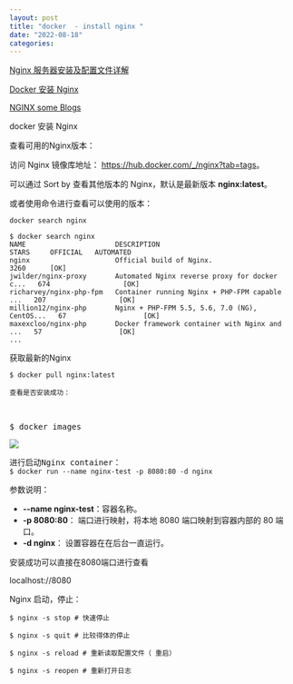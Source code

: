 ```yaml
---
layout: post
title: "docker  - install nginx "
date: "2022-08-18"
categories: 
---
```

<p><a href="https://www.runoob.com/w3cnote/nginx-install-and-config.html">Nginx 服务器安装及配置文件详解</a></p>

<p><a href="https://www.runoob.com/docker/docker-install-nginx.html">Docker 安装 Nginx</a></p>

<p><a href="https://www.runoob.com/?s=nginx">NGINX some Blogs</a></p>

<p>docker 安装 Nginx&nbsp;</p>

<p>查看可用的Nginx版本：</p>

<p>访问 Nginx 镜像库地址：&nbsp;<a href="https://hub.docker.com/_/nginx?tab=tags" rel="noopener noreferrer" target="_blank">https://hub.docker.com/_/nginx?tab=tags</a>。</p>

<p>可以通过 Sort by 查看其他版本的 Nginx，默认是最新版本&nbsp;<strong>nginx:latest</strong>。</p>

<p>或者使用命令进行查看可以使用的版本：</p>

<pre>
<code>docker search nginx</code></pre>

<pre>
<code>$ docker search nginx
NAME                      DESCRIPTION                                     STARS     OFFICIAL   AUTOMATED
nginx                     Official build of Nginx.                        3260      [OK]       
jwilder/nginx-proxy       Automated Nginx reverse proxy for docker c...   674                  [OK]
richarvey/nginx-php-fpm   Container running Nginx + PHP-FPM capable ...   207                  [OK]
million12/nginx-php       Nginx + PHP-FPM 5.5, 5.6, 7.0 (NG), CentOS...   67                   [OK]
maxexcloo/nginx-php       Docker framework container with Nginx and ...   57                   [OK]
...</code></pre>

<p>获取最新的Nginx</p>

<pre>
<code>$ docker pull nginx:latest</code></pre>

<p><code>查看是否安装成功：</code></p>

<p>&nbsp;</p>

<pre>
$ docker images</pre>

<p><img src="https://www.runoob.com/wp-content/uploads/2016/06/docker-nginx4.png" /></p>

<pre>
进行启动Nginx container：
<code>$ docker run --name nginx-test -p 8080:80 -d nginx</code></pre>

<p>参数说明：</p>

<ul>
	<li><strong>--name nginx-test</strong>：容器名称。</li>
	<li><strong>-p 8080:80</strong>： 端口进行映射，将本地 8080 端口映射到容器内部的 80 端口。</li>
	<li><strong>-d nginx</strong>： 设置容器在在后台一直运行。</li>
</ul>

<p>安装成功可以直接在8080端口进行查看</p>

<p>localhost://8080</p>

<p>Nginx 启动，停止：</p>

<pre>
<code>$ nginx -s stop # 快速停止

$ nginx -s quit # 比较得体的停止

$ nginx -s reload # 重新读取配置文件（ 重启）

$ nginx -s reopen # 重新打开日志</code></pre>

